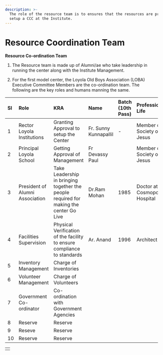 ```yaml
---
description: >-
  The role of the resource team is to ensures that the resources are present to
  setup a CCC at the Institute.
---
```


# Resource Coordination Team

**Resource Co-ordination Team**  
  
1. The Resource team is made up of Alumni/ae who take leadership in running the center along with the Institute Management.  
  
2. For the first model center, the Loyola Old Boys Association \(LOBA\) Executive Committee Members are the co-ordination team. The following are the key roles and humans manning the same.

| Sl | Role | KRA | Name | Batch \(10th Pass\) | Professional Life |
| :--- | :--- | :--- | :--- | :--- | :--- |
| 1 | Rector Loyola Institutions | Granting Approval to setup the Center | Fr. Sunny Kunnapallil | - | Member of Society of Jesus |
| 2 | Principal Loyola School | Getting Approval of Management | Fr Devassy Paul |  | Member of Society of Jesus |
| 3 | President of Alumni Association | Take Leadership in bringing together the people required for making the center Go Live | Dr.Ram Mohan | 1985 | Doctor at Cosmopolitan Hospital |
| 4 | Facilities Supervision | Physical Verification of the facility to ensure compliance to standards | Ar. Anand  | 1996 | Architect |
| 5 | Inventory Management | Charge of Inventories |  |  |  |
| 6 | Volunteer Management | Charge of Volunteers |  |  |  |
| 7 | Government Co-ordinator | Co-ordination with Government Agencies |  |  |  |
| 8 | Reserve | Reserve |  |  |  |
| 9 | Reseve | Reserve |  |  |  |
| 10 | Reserve | Reserve |  |  |  |

|  |
| :--- |
|  |

